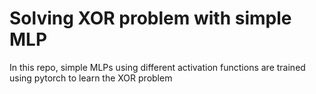 # Solving XOR problem with simple MLP

In this repo, simple MLPs using different activation functions are trained using pytorch to learn the XOR problem
